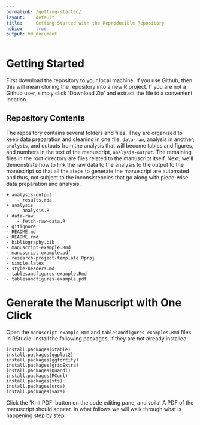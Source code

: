 ```yaml
---
permalink: /getting-started/
layout:    default
title:     Getting Started with the Reproducible Repository
nobio:     true
output: md_document
---
```


Getting Started
===============

First download the repository to your local machine. If you use Github,
then this will mean cloning the repository into a new R project. If you
are not a Github user, simply click 'Download Zip' and extract the file
to a convenient location.

Repository Contents
-------------------

The repository contains several folders and files. They are organized to
keep data preparation and cleaning in one file, `data-raw`, analysis in
another, `analysis`, and outputs from the analysis that will become
tables and figures, and numbers in the text of the manuscript,
`analysis-output`. The remaining files in the root directory are files
related to the manuscript itself. Next, we'll demonstrate how to link
the raw data to the analysis to the output to the manuscript so that all
the steps to generate the manuscript are automated and thus, not subject
to the inconsistencies that go along with piece-wise data preparation
and analysis.

    + analysis-output
        - results.rda
    + analysis
        - analysis.R
    + data-raw
        - fetch-raw-data.R
    - gitignore
    - README.md
    - README.rmd
    - bibliography.bib
    - manuscript-example.Rmd
    - manuscript-example.pdf
    - research-project-template.Rproj
    - simple.latex
    - style-headers.md
    - tablesandfigures-example.Rmd
    - tablesandfigures-example.pdf

Generate the Manuscript with One Click
======================================

Open the `manuscript-example.Rmd` and `tablesandfigures-examples.Rmd`
files in RStudio. Install the following packages, if they are not
already installed:

    install.packages(xtable)
    install.packages(ggplot2)
    install.packages(ggfortify)
    install.packages(gridExtra)
    install.packages(Quandl)
    install.packages(RCurl)
    install.packages(xts)
    install.packages(urca)
    install.packages(vars)

Click the 'Knit PDF' button on the code editing pane, and voila! A PDF
of the manuscript should appear. In what follows we will walk through
what is happening step by step.
